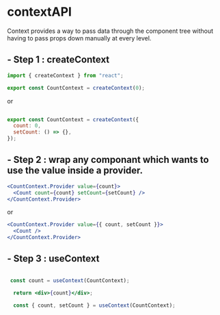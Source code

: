 # contextAPI

Context provides a way to pass data through the component tree without having to pass props down manually at every level.


## - Step 1 : createContext 
``` jsx
import { createContext } from "react";

export const CountContext = createContext(0);
```

or

``` js

export const CountContext = createContext({
  count: 0,
  setCount: () => {},
});


```


## - Step 2 : wrap any componant which wants to use the value inside a provider. 


``` jsx
<CountContext.Provider value={count}>
  <Count count={count} setCount={setCount} />
</CountContext.Provider>
```

or 

``` jsx
<CountContext.Provider value={{ count, setCount }}>
  <Count />
</CountContext.Provider>
```
## - Step 3 : useContext

``` jsx

 const count = useContext(CountContext);

  return <div>{count}</div>;
```


``` jsx
  const { count, setCount } = useContext(CountContext);
```